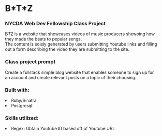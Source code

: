 <h1> B*T*Z </h1> <h3> NYCDA Web Dev Fellowship Class Project </h3>

B*T*Z is a website that showcases videos of music producers shewoing how they made the beats to popular songs.  
The content is solely generated by users submitting Youtube links and filling out a form describing the video they are submitting to the site.

<h3> Class project prompt </h3>

Create a fullstack simple blog website that enables someone to sign up for an account and create relevant posts on a topic of their choosing.

<h3> Built with: </h3>

<li> Ruby/Sinatra </li>
<li> Postgresql </li>

<h3> Skills utilized: </h3>
<li> Regex: Obtain Youtube ID based off of Youtube URL </li>
